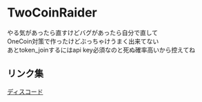 # TwoCoinRaider
やる気があったら直すけどバグがあったら自分で直して  
OneCoin対策で作ったけどぶっちゃけうまく出来てない  
あとtoken_joinするにはapi key必須なのと死ぬ確率高いから控えてね
## リンク集
[ディスコード](https://discord.com/invite/y6qreBQYsJ)  
